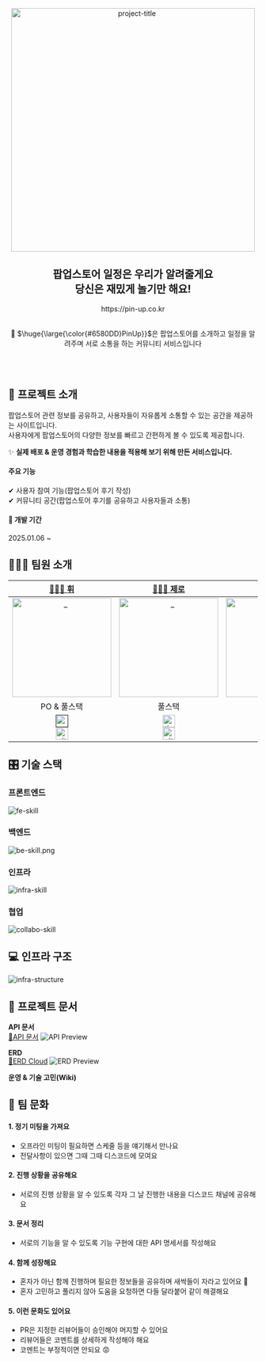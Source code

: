 <div align=center>
	<img width="492" alt="project-title" src="https://github.com/user-attachments/assets/ce0af058-3471-47f8-a15c-e802c7f6eb6b" />
	<h2> 팝업스토어 일정은 우리가 알려줄게요<br />당신은 재밌게 놀기만 해요!</h2>
	https://pin-up.co.kr
	<br />
	<br />
	<p>📍 $\huge{\large{\color{#6580DD}PinUp}}$은 팝업스토어를 소개하고 일정을 알려주며 서로 소통을 하는 커뮤니티 서비스입니다</p>
	<br />
	<br />

</div>

## 🎥 프로젝트 소개
팝업스토어 관련 정보를 공유하고, 사용자들이 자유롭게 소통할 수 있는 공간을 제공하는 사이트입니다.  
사용자에게 팝업스토어의 다양한 정보를 빠르고 간편하게 볼 수 있도록 제공합니다.  

✨ **실제 배포 & 운영 경험과 학습한 내용을 적용해 보기 위해 만든 서비스입니다.**

#### 주요 기능
✔ 사용자 참여 기능(팝업스토어 후기 작성)  
✔ 커뮤니티 공간(팝업스토어 후기를 공유하고 사용자들과 소통)

#### 📆 개발 기간
2025.01.06 ~

## 🧑🏻‍💻 팀원 소개

|                                                                                                                                    [🏋🏿‍♀️ 휘](https://github.com/hwijae33)                                                                                                                                    |                                                                                                                                                                   [🧑🏻‍💻 제로](https://github.com/whoamixzerone)                                                                                                                                                                   |                                                                                                                                                                   [🫦 설](https://github.com/POKITONG)                                                                                                                                                                   |                                                                                                                                   [🐶 희도](https://github.com/kimdohee58)                                                                                                                                   |
|:--------------------------------------------------------------------------------------------------------------------------------------------------------------------------------------------------------------------------------------------------------------------------------------------------------------:|:----------------------------------------------------------------------------------------------------------------------------------------------------------------------------------------------------------------------------------------------------------------------------------------------------------------------------------------------------------------------------------:|:-----------------------------------------------------------------------------------------------------------------------------------------------------------------------------------------------------------------------------------------------------------------------------------------------------------------------------------------------------------------------:|:----------------------------------------------------------------------------------------------------------------------------------------------------------------------------------------------------------------------------------------------------------------------------------------------------------:|
|                                                                                                                 <a href="https://github.com/hwijae33"> <img src="#" width=200px alt="_"/> </a>                                                                                                                 |                                                                                                                                                <a href="https://github.com/whoamixzerone"> <img src="https://github.com/user-attachments/assets/b6cec716-33db-49ec-8812-6bb3751015ff" width=200px alt="_"/> </a>                                                                                                                                                 |                                                                                                                                              <a href="https://github.com/POKITONG"> <img src="" width=200px alt="_"/> </a>                                                                                                                                              |                                                                                                              <a href="https://github.com/kimdohee58"> <img src="#" width=200px alt="_"/> </a>                                                                                                              |
|                                                                                                                                                    PO & 풀스택                                                                                                                                                    |                                                                                                                                                                                        풀스택                                                                                                                                                                                         |                                                                                                                                                                                   풀스택                                                                                                                                                                                   |                                                                                                                                                    풀스택                                                                                                                                                     |
| <a href=""><img alt="notion-link" height="25" src="https://img.shields.io/badge/Tech blog-181717?style=flat-square&logo=notion&&logoColor=white" /></a><br><a href="https://github.com/hwijae33"><img alt="github-link" height="25" src="https://img.shields.io/badge/GitHub-181717?style=flat-square&logo=GitHub&&logoColor=white"/></a> | <a href="https://whoamixzerone.tistory.com/"><img alt="tistory-link" height="25" src="https://img.shields.io/badge/Tech blog-ff5a4a?style=flat-square&logo=tistory&&logoColor=white" /></a><br><a href="https://github.com/whoamixzerone"><img alt="github-link" height="25" src="https://img.shields.io/badge/GitHub-181717?style=flat-square&logo=github&&logoColor=white"/></a> | <a href="https://pokitong.github.io/"><img alt="github-io-link" height="25" src="https://img.shields.io/badge/Tech blog-181717?style=flat-square&logo=github&&logoColor=white" /></a><br><a href="https://github.com/POKITONG"><img alt="github-link" height="25" src="https://img.shields.io/badge/GitHub-181717?style=flat-square&logo=github&&logoColor=white"/></a> | <a href="https://velog.io/@kimdohee58/posts"><img alt="vlog-link" height="25" src="https://img.shields.io/badge/Tech blog-20C997?style=flat-square&logo=Velog&&logoColor=white"/></a><br><a href="https://github.com/kimdohee58"><img alt="github-link" height="25" src="https://img.shields.io/badge/GitHub-181717?style=flat-square&logo=github&&logoColor=white"/></a> |

## 🎛️ 기술 스택

### 프론트엔드
![fe-skill](https://github.com/user-attachments/assets/40d23d92-3e6d-4ef5-8406-20906ce489d5)

### 백엔드
![be-skill.png](https://github.com/user-attachments/assets/d5b07718-6826-4a00-976d-f88305b8291a)

### 인프라
![infra-skill](https://github.com/user-attachments/assets/5d444b3f-e112-4514-b845-b511b2a414fe)

### 협업
![collabo-skill](https://github.com/user-attachments/assets/bfa9b99d-bdbb-448c-90d6-d9edc058e4d4)

## 💻 인프라 구조
![infra-structure](https://github.com/user-attachments/assets/baef97f1-f427-4a5e-9a32-cb2a90288068)

## 📜 프로젝트 문서

**API 문서**  
[🔗API 문서](https://docs.google.com/spreadsheets/d/1b24N2W1LtkkmANf4k0S2cyUUmNKDhFQ5dWEvl_6xXKY/edit?usp=sharing)
![API Preview](https://github.com/user-attachments/assets/03ba88f6-59a1-4938-8f5d-38c0adee31c4)

**ERD**  
[🔗ERD Cloud](https://www.erdcloud.com/d/ZBjzfrDw49fGojDaC)
![ERD Preview](https://github.com/user-attachments/assets/794e4986-2f52-4a66-8751-bff0b504f4c8)

**운영 & 기술 고민(Wiki)**



## 🤝 팀 문화

#### 1. 정기 미팅을 가져요

- 오프라인 미팅이 필요하면 스케줄 등을 얘기해서 만나요
- 전달사항이 있으면 그때 그때 디스코드에 모여요 

#### 2. 진행 상황을 공유해요

- 서로의 진행 상황을 알 수 있도록 각자 그 날 진행한 내용을 디스코드 채널에 공유해요

#### 3. 문서 정리

- 서로의 기능을 알 수 있도록 기능 구현에 대한 API 명세서를 작성해요

#### 4. 함께 성장해요

- 혼자가 아닌 함께 진행하며 필요한 정보들을 공유하며 새싹들이 자라고 있어요 🌱
- 혼자 고민하고 풀리지 않아 도움을 요청하면 다들 달라붙어 같이 해결해요

#### 5. 이런 문화도 있어요

- PR은 지정한 리뷰어들이 승인해야 머지할 수 있어요
- 리뷰어들은 코멘트를 상세하게 작성해야 해요
- 코멘트는 부정적이면 안되요 😡

